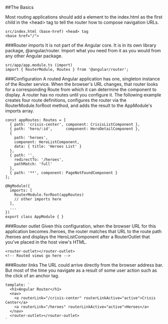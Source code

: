 ##The Basics

Most routing applications should add a <base> element to the index.html as the first child in the &lt;head&gt; tag to tell the router how to compose navigation URLs.

    src/index.html (base-href) <head> tag
    <base href="/">

###Router imports
It is not part of the Angular core. It is in its own library package, @angular/router. Import what you need from it as you would from any other Angular package.

    src/app/app.module.ts (import)
    import { RouterModule, Routes } from '@angular/router';

###Configuration
A routed Angular application has one, singleton instance of the Router service. When the browser's URL changes, that router looks for a corresponding Route from which it can determine the component to display.
A router has no routes until you configure it. The following example creates four route definitions, configures the router via the RouterModule.forRoot method, and adds the result to the AppModule's imports array.
    
    const appRoutes: Routes = [
      { path: 'crisis-center', component: CrisisListComponent },
      { path: 'hero/:id',      component: HeroDetailComponent },
      {
        path: 'heroes',
        component: HeroListComponent,
        data: { title: 'Heroes List' }
      },
      { path: '',
        redirectTo: '/heroes',
        pathMatch: 'full'
      },
      { path: '**', component: PageNotFoundComponent }
    ];

    @NgModule({
      imports: [
        RouterModule.forRoot(appRoutes)
        // other imports here
      ],
      ...
    })
    export class AppModule { }
    

###Router outlet
Given this configuration, when the browser URL for this application becomes /heroes, the router matches that URL to the route path /heroes and displays the HeroListComponent after a RouterOutlet that you've placed in the host view's HTML.

    <router-outlet></router-outlet>
    <!-- Routed views go here -->

###Router links
The URL could arrive directly from the browser address bar. But most of the time you navigate as a result of some user action such as the click of an anchor tag.

    template: `
      <h1>Angular Router</h1>
      <nav>
        <a routerLink="/crisis-center" routerLinkActive="active">Crisis Center</a>
        <a routerLink="/heroes" routerLinkActive="active">Heroes</a>
      </nav>
      <router-outlet></router-outlet>
    `
    
